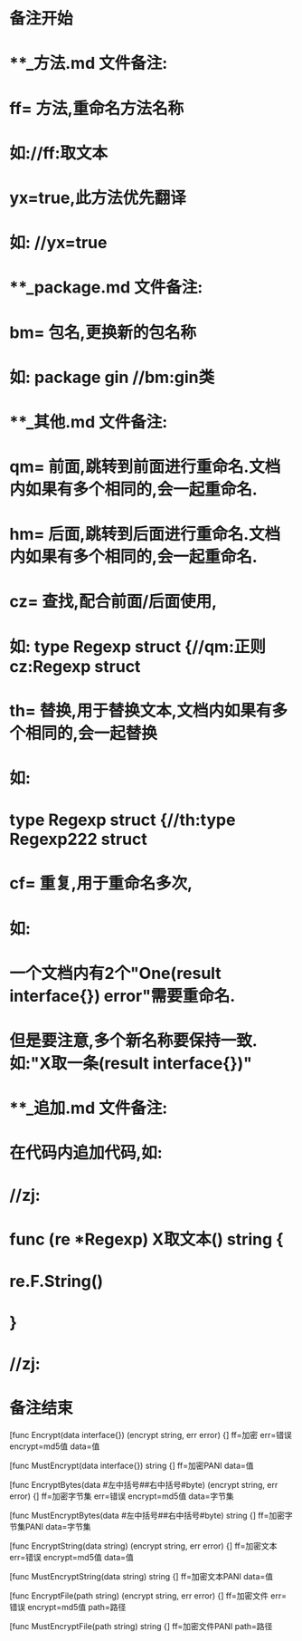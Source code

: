 # 备注开始
# **_方法.md 文件备注:
# ff= 方法,重命名方法名称
# 如://ff:取文本
#
# yx=true,此方法优先翻译
# 如: //yx=true


# **_package.md 文件备注:
# bm= 包名,更换新的包名称 
# 如: package gin //bm:gin类


# **_其他.md 文件备注:
# qm= 前面,跳转到前面进行重命名.文档内如果有多个相同的,会一起重命名.
# hm= 后面,跳转到后面进行重命名.文档内如果有多个相同的,会一起重命名.
# cz= 查找,配合前面/后面使用,
# 如: type Regexp struct {//qm:正则 cz:Regexp struct
#
# th= 替换,用于替换文本,文档内如果有多个相同的,会一起替换
# 如:
# type Regexp struct {//th:type Regexp222 struct
#
# cf= 重复,用于重命名多次,
# 如: 
# 一个文档内有2个"One(result interface{}) error"需要重命名.
# 但是要注意,多个新名称要保持一致. 如:"X取一条(result interface{})"


# **_追加.md 文件备注:
# 在代码内追加代码,如:
# //zj:
# func (re *Regexp) X取文本() string { 
#    re.F.String()
# }
# //zj:
# 备注结束

[func Encrypt(data interface{}) (encrypt string, err error) {]
ff=加密
err=错误
encrypt=md5值
data=值

[func MustEncrypt(data interface{}) string {]
ff=加密PANI
data=值

[func EncryptBytes(data #左中括号##右中括号#byte) (encrypt string, err error) {]
ff=加密字节集
err=错误
encrypt=md5值
data=字节集

[func MustEncryptBytes(data #左中括号##右中括号#byte) string {]
ff=加密字节集PANI
data=字节集

[func EncryptString(data string) (encrypt string, err error) {]
ff=加密文本
err=错误
encrypt=md5值
data=值

[func MustEncryptString(data string) string {]
ff=加密文本PANI
data=值

[func EncryptFile(path string) (encrypt string, err error) {]
ff=加密文件
err=错误
encrypt=md5值
path=路径

[func MustEncryptFile(path string) string {]
ff=加密文件PANI
path=路径
